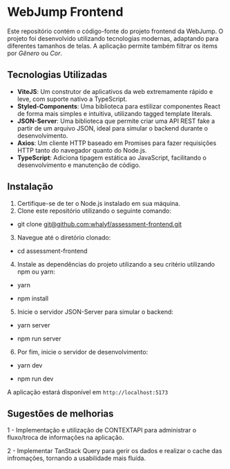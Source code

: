 # WebJump Frontend

Este repositório contém o código-fonte do projeto frontend da WebJump. O projeto foi desenvolvido utilizando tecnologias modernas, adaptando para diferentes tamanhos de telas. A aplicação permite também filtrar os items por *Gênero* ou *Cor*.

## Tecnologias Utilizadas

- **ViteJS**: Um construtor de aplicativos da web extremamente rápido e leve, com suporte nativo a TypeScript.
- **Styled-Components**: Uma biblioteca para estilizar componentes React de forma mais simples e intuitiva, utilizando tagged template literals.
- **JSON-Server**: Uma biblioteca que permite criar uma API REST fake a partir de um arquivo JSON, ideal para simular o backend durante o desenvolvimento.
- **Axios**: Um cliente HTTP baseado em Promises para fazer requisições HTTP tanto do navegador quanto do Node.js.
- **TypeScript**: Adiciona tipagem estática ao JavaScript, facilitando o desenvolvimento e manutenção de código.

## Instalação

1. Certifique-se de ter o Node.js instalado em sua máquina.
2. Clone este repositório utilizando o seguinte comando:

- git clone [git@github.com:whalyf/assessment-frontend.git](https://github.com/whalyf/assessment-frontend.git)


3. Navegue até o diretório clonado:

- cd assessment-frontend


4. Instale as dependências do projeto utilizando a seu critério utilizando npm ou yarn:

- yarn

- npm install

5. Inicie o servidor JSON-Server para simular o backend:

- yarn server

- npm run server

6. Por fim, inicie o servidor de desenvolvimento:

- yarn dev

- npm run dev

A aplicação estará disponível em `http://localhost:5173`

## Sugestões de melhorias

  1 - Implementação e utilização de CONTEXTAPI para administrar o fluxo/troca de informações na aplicação.
  
  2 - Implementar TanStack Query para gerir os dados e realizar o cache das infromações, tornando a usabilidade mais fluída.
